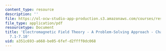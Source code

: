 ```yaml
---
content_type: resource
description: ''
file: https://ol-ocw-studio-app-production.s3.amazonaws.com/courses/res-6-002-electromagnetic-field-theory-a-problem-solving-approach-spring-2008/a351c693a668be056fefd2ffff0dc068_MITRES_6_002S08_chp07_text.pdf
file_type: application/pdf
resourcetype: Document
title: 'Electromagnetic Field Theory - A Problem-Solving Approach - Chapter 7: Sections
  7.1-7.10'
uid: a351c693-a668-be05-6fef-d2ffff0dc068
---
```

